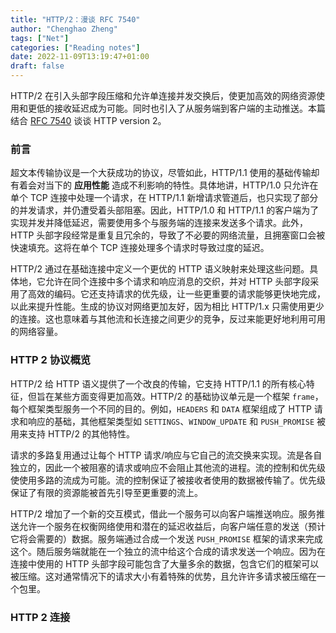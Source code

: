 ```yaml
---
title: "HTTP/2：漫谈 RFC 7540"
author: "Chenghao Zheng"
tags: ["Net"]
categories: ["Reading notes"]
date: 2022-11-09T13:19:47+01:00
draft: false
---
```


HTTP/2 在引入头部字段压缩和允许单连接并发交换后，使更加高效的网络资源使用和更低的接收延迟成为可能。同时也引入了从服务端到客户端的主动推送。本篇结合 [RFC 7540](https://www.rfc-editor.org/rfc/rfc7540) 谈谈 HTTP version 2。

### 前言

超文本传输协议是一个大获成功的协议，尽管如此，HTTP/1.1 使用的基础传输却有着会对当下的 **应用性能** 造成不利影响的特性。具体地讲，HTTP/1.0 只允许在单个 TCP 连接中处理一个请求，在 HTTP/1.1 新增请求管道后，也只实现了部分的并发请求，并仍遭受着头部阻塞。因此，HTTP/1.0 和 HTTP/1.1 的客户端为了实现并发并降低延迟，需要使用多个与服务端的连接来发送多个请求。此外，HTTP 头部字段经常是重复且冗余的，导致了不必要的网络流量，且拥塞窗口会被快速填充。这将在单个 TCP 连接处理多个请求时导致过度的延迟。

HTTP/2 通过在基础连接中定义一个更优的 HTTP 语义映射来处理这些问题。具体地，它允许在同个连接中多个请求和响应消息的交织，并对 HTTP 头部字段采用了高效的编码。它还支持请求的优先级，让一些更重要的请求能够更快地完成，以此来提升性能。生成的协议对网络更加友好，因为相比 HTTP/1.x 只需使用更少的连接。这也意味着与其他流和长连接之间更少的竞争，反过来能更好地利用可用的网络容量。

### HTTP 2 协议概览

HTTP/2 给 HTTP 语义提供了一个改良的传输，它支持 HTTP/1.1 的所有核心特征，但旨在某些方面变得更加高效。HTTP/2 的基础协议单元是一个框架 `frame`，每个框架类型服务一个不同的目的。例如，`HEADERS` 和 `DATA` 框架组成了 HTTP 请求和响应的基础，其他框架类型如 `SETTINGS`、`WINDOW_UPDATE` 和 `PUSH_PROMISE` 被用来支持 HTTP/2 的其他特性。

请求的多路复用通过让每个 HTTP 请求/响应与它自己的流交换来实现。流是各自独立的，因此一个被阻塞的请求或响应不会阻止其他流的进程。流的控制和优先级使使用多路的流成为可能。流的控制保证了被接收者使用的数据被传输了。优先级保证了有限的资源能被首先引导至更重要的流上。

HTTP/2 增加了一个新的交互模式，借此一个服务可以向客户端推送响应。服务推送允许一个服务在权衡网络使用和潜在的延迟收益后，向客户端任意的发送（预计它将会需要的）数据。服务端通过合成一个发送 `PUSH_PROMISE` 框架的请求来完成这个。随后服务端就能在一个独立的流中给这个合成的请求发送一个响应。因为在连接中使用的 HTTP 头部字段可能包含了大量多余的数据，包含它们的框架可以被压缩。这对通常情况下的请求大小有着特殊的优势，且允许许多请求被压缩在一个包里。

### HTTP 2 连接




